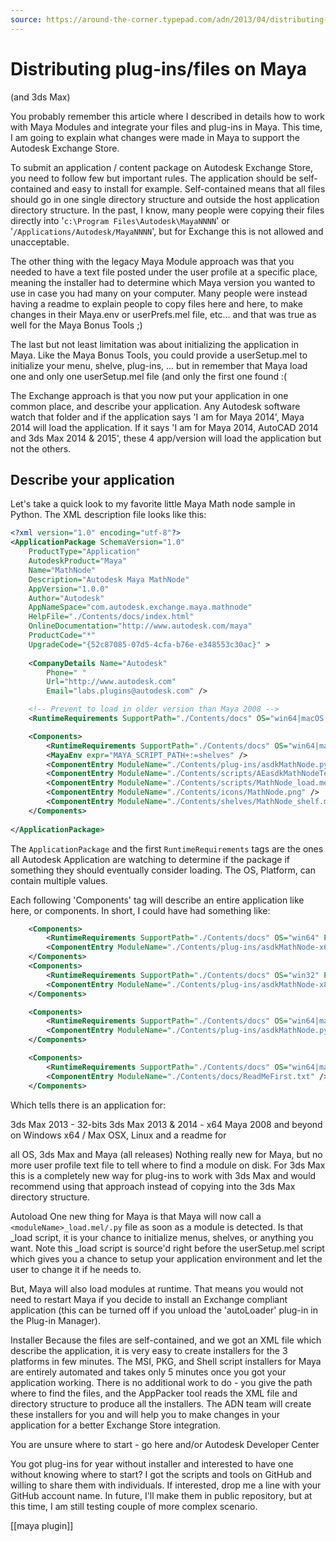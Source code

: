 ```yaml
---
source: https://around-the-corner.typepad.com/adn/2013/04/distributing-plug-insfiles-on-maya-and-3ds-max.html
---
```

# Distributing plug-ins/files on Maya
(and 3ds Max)

You probably remember this article where I described in details how to work with Maya Modules and integrate your files and plug-ins in Maya. This time, I am going to explain what changes were made in Maya to support the Autodesk Exchange Store.

To submit an application / content package on Autodesk Exchange Store, you need to follow few but important rules. The application should be self-contained and easy to install for example. Self-contained means that all files should go in one single directory structure and outside the host application directory structure. In the past, I know, many people were copying their files directly into '`c:\Program Files\Autodesk\MayaNNNN`' or '`/Applications/Autodesk/MayaNNNN`', but for Exchange this is not allowed and unacceptable.

The other thing with the legacy Maya Module approach was that you needed to have a text file posted under the user profile at a specific place, meaning the installer had to determine which Maya version you wanted to use in case you had many on your computer. Many people were instead having a readme to explain people to copy files here and here, to make changes in their Maya.env or userPrefs.mel file, etc... and that was true as well for the Maya Bonus Tools ;)

The last but not least limitation was about initializing the application in Maya. Like the Maya Bonus Tools, you could provide a userSetup.mel to initialize your menu, shelve, plug-ins, ... but in remember that Maya load one and only one userSetup.mel file (and only the first one found :(

The Exchange approach is that you now put your application in one common place, and describe your application. Any Autodesk software watch that folder and if the application says 'I am for Maya 2014', Maya 2014 will load the application. If it says 'I am for Maya 2014, AutoCAD 2014 and 3ds Max 2014 & 2015', these 4 app/version will load the application but not the others.

## Describe your application
Let's take a quick look to my favorite little Maya Math node sample in Python. The XML description file looks like this:
```xml
<?xml version="1.0" encoding="utf-8"?>
<ApplicationPackage SchemaVersion="1.0"
	ProductType="Application"
	AutodeskProduct="Maya"
	Name="MathNode"
	Description="Autodesk Maya MathNode"
	AppVersion="1.0.0"
	Author="Autodesk"
	AppNameSpace="com.autodesk.exchange.maya.mathnode"
	HelpFile="./Contents/docs/index.html"
	OnlineDocumentation="http://www.autodesk.com/maya"
	ProductCode="*"
	UpgradeCode="{52c87085-07d5-4cfa-b76e-e348553c30ac}" >
	
	<CompanyDetails Name="Autodesk"
		Phone=" "
		Url="http://www.autodesk.com"
		Email="labs.plugins@autodesk.com" />

	<!-- Prevent to load in older version than Maya 2008 -->
	<RuntimeRequirements SupportPath="./Contents/docs" OS="win64|macOS|linux" Platform="Maya" SeriesMin="2008"  />

	<Components>
		<RuntimeRequirements SupportPath="./Contents/docs" OS="win64|macOS|linux" Platform="Maya" SeriesMin="2008" />
		<MayaEnv expr="MAYA_SCRIPT_PATH+:=shelves" />
		<ComponentEntry ModuleName="./Contents/plug-ins/asdkMathNode.py" AutoLoad="True" />
		<ComponentEntry ModuleName="./Contents/scripts/AEasdkMathNodeTemplate.mel" />
		<ComponentEntry ModuleName="./Contents/scripts/MathNode_load.mel" />
		<ComponentEntry ModuleName="./Contents/icons/MathNode.png" />
		<ComponentEntry ModuleName="./Contents/shelves/MathNode_shelf.mel" />
	</Components>
	
</ApplicationPackage>
```

The `ApplicationPackage` and the first `RuntimeRequirements` tags are the ones all Autodesk Application are watching to determine if the package if something they should eventually consider loading. The OS, Platform, can contain multiple values.

Each following 'Components' tag will describe an entire application like here, or components. In short, I could have had something like:

```xml
	<Components>
		<RuntimeRequirements SupportPath="./Contents/docs" OS="win64" Platform="3dsMax" SeriesMin="2013" SeriesMax="2014" />
		<ComponentEntry ModuleName="./Contents/plug-ins/asdkMathNode-x64.dlu" AutoLoad="True" />
	</Components>
	<Components>
		<RuntimeRequirements SupportPath="./Contents/docs" OS="win32" Platform="3dsMax" SeriesMin="2013" SeriesMax="2013" />
		<ComponentEntry ModuleName="./Contents/plug-ins/asdkMathNode-x86.dlu" AutoLoad="True" />
	</Components>

	<Components>
		<RuntimeRequirements SupportPath="./Contents/docs" OS="win64|macOS|linux" Platform="Maya" SeriesMin="2008" />
		<ComponentEntry ModuleName="./Contents/plug-ins/asdkMathNode.py" AutoLoad="True" />
	</Components>

	<Components>
		<RuntimeRequirements SupportPath="./Contents/docs" OS="win64|macOS|linux" Platform="Maya|3dsMax" />
		<ComponentEntry ModuleName="./Contents/docs/ReadMeFirst.txt" />
	</Components>
```

Which tells there is an application for:

3ds Max 2013 - 32-bits
3ds Max 2013 & 2014 - x64
Maya 2008 and beyond on Windows x64 / Max OSX, Linux
and a readme for

all OS,
3ds Max and Maya (all releases)
Nothing really new for Maya, but no more user profile text file to tell where to find a module on disk. For 3ds Max this is a completely new way for plug-ins to work with 3ds Max and would recommend using that approach instead of copying into the 3ds Max directory structure.

Autoload
One new thing for Maya is that Maya will now call a `<moduleName>_load.mel/.py` file as soon as a module is detected. Is that _load script, it is your chance to initialize menus, shelves, or anything you want. Note this _load script is source'd right before the userSetup.mel script which gives you a chance to setup your application environment and let the user to change it if he needs to.

But, Maya will also load modules at runtime. That means you would not need to restart Maya if you decide to install an Exchange compliant application (this can be turned off if you unload the 'autoLoader' plug-in in the Plug-in Manager).

Installer
Because the files are self-contained, and we got an XML file which describe the application, it is very easy to create installers for the 3 platforms in few minutes. The MSI, PKG, and Shell script installers for Maya are entirely automated and takes only 5 minutes once you got your application working. There is no additional work to do - you give the path where to find the files, and the AppPacker tool reads the XML file and directory structure to produce all the installers. The ADN team will create these installers for you and will help you to make changes in your application for a better Exchange Store integration.

You are unsure where to start - go here and/or Autodesk Developer Center 

You got plug-ins for year without installer and interested to have one without knowing where to start? I got the scripts and tools on GitHub and willing to share them with individuals. If interested, drop me a line with your GitHub account name. In future, I'll make them in public repository, but at this time, I am still testing couple of more complex scenario.

[[maya plugin]]

